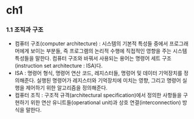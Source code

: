 # ch1

### 1.1 조직과 구조

- 컴퓨터 구조(computer architecture) : 시스템의 기본적 특성들 중에서 프로그래머에게 보이는 부분들, 즉 프로그램의 논리적 수행에 직접적인 영향을 주는 시스템 특성들을 말한다.
  컴퓨터 구조와 바꿔서 사용되는 용어는 명령어 세트 구조(instruction set architecture : ISA)다.
- ISA : 명령어 형식, 명령어 연산 코드, 레지스터들, 명렁어 및 데이터 기억장치를 정의해준다. 실행된 명령어가 레지스터와 기억장치에 미치는 영향, 그리고 명령어 실행을 제어하기 위한 알고리즘을 정의해준다.
- 컴퓨터 조직 : 구조적 규격(architectural specification)에서 정의한 사항들을 구현하기 위한 연산 유니트들(operational unit)과 상호 연결(interconnection) 방식을 말한다. 
